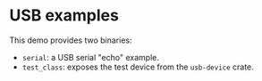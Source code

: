 # USB examples

This demo provides two binaries:

- `serial`: a USB serial "echo" example.
- `test_class`: exposes the test device from the `usb-device` crate.
